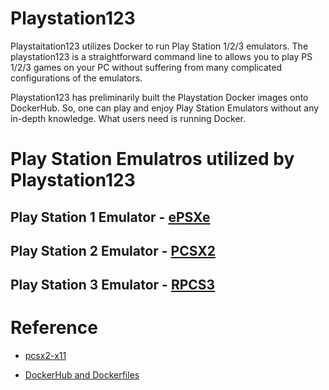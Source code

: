 # Playstation123

Playstaitation123 utilizes Docker to run Play Station 1/2/3 emulators. The playstation123 is a straightforward command line to allows you to play PS 1/2/3 games on your PC without suffering from many complicated configurations of the emulators. 

Playstation123 has preliminarily built the Playstation Docker images onto DockerHub. So, one can play and enjoy Play Station Emulators without any in-depth knowledge. What users need is running Docker.



# Play Station Emulatros utilized by Playstation123

## Play Station 1 Emulator - [ePSXe](http://epsxe.com)


## Play Station 2 Emulator - [PCSX2](https://pcsx2.net/)


## Play Station 3 Emulator - [RPCS3](https://rpcs3.net/)



# Reference

* [pcsx2-x11](https://hub.docker.com/r/andrewmackrodt/pcsx2-x11)

* [DockerHub and Dockerfiles](https://github.com/andrewmackrodt/dockerfiles)


